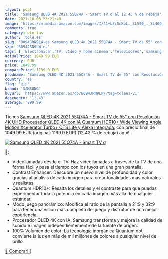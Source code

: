 ```yaml
---
layout: post
title: 'Samsung QLED 4K 2021 55Q74A - Smart TV d al 12.43 % de rebaja'
date: 2021-10-06 23:21:40
image: 'https://m.media-amazon.com/images/I/41+bEcSnKoL._SL500_._SL400_.jpg'
comments: true
category: ofertas
author: 'tole.es'
slug: 'B094JRN9LW-es Samsung QLED 4K 2021 55Q74A - Smart TV de 55" con...'
sku: 'B094JRN9LW-es'
tags: [ 'Electrónica','TV, vídeo y home cinema','Televisores','samsung','smart','tv', ]
actualPrice: 1049.99 EUR
currency: EUR
price: 1049.99
comparePrice: 1199.0 EUR
prodname: 'Samsung QLED 4K 2021 55Q74A - Smart TV de 55" con Resolución 4K UHD  Procesador QLED 4K con IA  Quantum HDR10+  Wide Viewing Angle  Motion Xcelerator Turbo+  OTS Lite y Alexa Integrada.'
country: 'es'
flag: '🇪🇸'
brand: 'SAMSUNG'
buyurl: 'https://www.amazon.es/dp/B094JRN9LW/?tag=tolees-21'
descuento: '12.43'
average: '899.99'
---
```


Tienes [Samsung QLED 4K 2021 55Q74A - Smart TV de 55" con Resolución 4K UHD  Procesador QLED 4K con IA  Quantum HDR10+  Wide Viewing Angle  Motion Xcelerator Turbo+  OTS Lite y Alexa Integrada.](https://www.amazon.es/dp/B094JRN9LW/?tag=tolees-21) con precio final de  1049.99 EUR (original: 1199.0 EUR) (12.43 %  de rebaja) aqui!

[![Samsung QLED 4K 2021 55Q74A - Smart TV d](https://m.media-amazon.com/images/I/41+bEcSnKoL._SL500_._SL400_.jpg)](https://www.amazon.es/dp/B094JRN9LW/?tag=tolees-21)

🔎:

- Videollamadas desde el TV: Haz videollamadas a través de tu TV de una forma fácil y pasa el tiempo con los tuyos en una gran pantalla.
- Contrast Enhancer: Descubre un nuevo nivel de profundidad y color gracias al análisis de cada imagen para crear tonalidades más naturales y realistas.
- Quantum HDR10+: Resalta los detalles y el contraste para que puedas experimentar toda la potencia en cada imagen más allá de cualquier estándar.
- Modo juego panorámico: Modifica el ratio de la pantalla a 21:9 y 32:9 para tener una visión más completa del juego y disfrutar de una mejor experiencia.
- Procesador QLED 4K con IA: Samsung transforma y mejora la calidad de sonido e imagen independientemente de la fuente de origen.
- 100% Volumen de color: La tecnología inorgánica Quantum dot convierte la luz en más de mil millones de colores a cualquier nivel de brillo.

[🛒 Comprar!!!](https://www.amazon.es/dp/B094JRN9LW/?tag=tolees-21)
